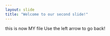 ```yaml
---
layout: slide
title: "Welcome to our second slide!"
---
```

this is now MY file
Use the left arrow to go back!

